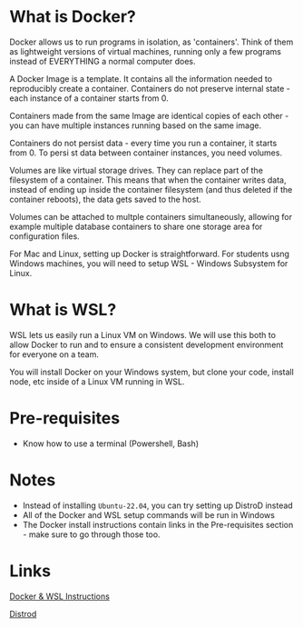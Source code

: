 # What is Docker?

Docker allows us to run programs in isolation, as 'containers'. Think of them as lightweight versions of virtual machines, running only a few programs instead of EVERYTHING a normal computer does.

A Docker Image is a template. It contains all the information needed to reproducibly create a container. Containers do not preserve internal state - each instance of a container starts from 0.

Containers made from the same Image are identical copies of each other - you can have multiple instances running based on the same image.

Containers do not persist data - every time you run a container, it starts from 0. To persi st data between container instances, you need volumes.

Volumes are like virtual storage drives. They can replace part of the filesystem of a container. This means that when the container writes data, instead of ending up inside the container filesystem (and thus deleted if the container reboots), the data gets saved to the host.

Volumes can be attached to multple containers simultaneously, allowing for example multiple database containers to share one storage area for configuration files.

For Mac and Linux, setting up Docker is straightforward. For students usng Windows machines, you will need to setup WSL - Windows Subsystem for Linux.

# What is WSL?

WSL lets us easily run a Linux VM on Windows. We will use this both to allow Docker to run and to ensure a consistent development environment for everyone on a team.

You will install Docker on your Windows system, but clone your code, install node, etc inside of a Linux VM running in WSL.

# Pre-requisites

- Know how to use a terminal (Powershell, Bash)

# Notes

- Instead of installing `Ubuntu-22.04`, you can try setting up DistroD instead
- All of the Docker and WSL setup commands will be run in Windows
- The Docker install instructions contain links in the Pre-requisites section - make sure to go through those too.

# Links

[Docker & WSL Instructions](https://docs.docker.com/desktop/windows/wsl/)

[Distrod](https://github.com/nullpo-head/wsl-distrod)

